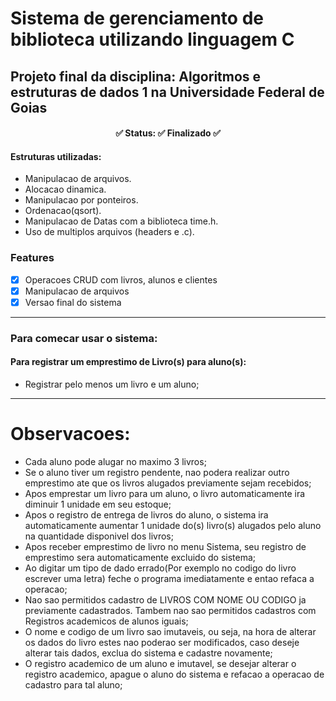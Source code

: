 # **Sistema de gerenciamento de biblioteca utilizando linguagem C** 

## Projeto final da disciplina: Algoritmos e estruturas de dados 1 na Universidade Federal de Goias

<h4 align="center"> 
	✅  Status:  ✅ Finalizado  ✅
</h4>


#### Estruturas utilizadas:
- Manipulacao de arquivos.
- Alocacao dinamica.
- Manipulacao por ponteiros.
- Ordenacao(qsort).
- Manipulacao de Datas com a biblioteca time.h.
- Uso de multiplos arquivos (headers e .c).

### Features
- [x] Operacoes CRUD com livros, alunos e clientes
- [x] Manipulacao de arquivos
- [x] Versao final do sistema 
---------------------------------------------------------------------------------------

### Para comecar usar o sistema:
#### Para registrar um emprestimo de Livro(s) para aluno(s):
- Registrar pelo menos um livro e um aluno;
---------------------------------------------------------------------------------------

# Observacoes:

- Cada aluno pode alugar no maximo 3 livros;
- Se o aluno tiver um registro pendente, nao podera realizar outro emprestimo ate que os livros alugados previamente sejam recebidos;
- Apos emprestar um livro para um aluno, o livro automaticamente ira diminuir 1 unidade em seu estoque;
- Apos o registro de entrega de livros do aluno, o sistema ira automaticamente aumentar 1 unidade do(s) livro(s) alugados pelo aluno na quantidade disponivel dos livros;
- Apos receber emprestimo de livro no menu Sistema, seu registro de emprestimo sera automaticamente excluido do sistema;
- Ao digitar um tipo de dado errado(Por exemplo no codigo do livro escrever uma letra) feche o programa imediatamente e entao refaca a operacao;
- Nao sao permitidos cadastro de LIVROS COM NOME OU CODIGO ja previamente cadastrados. Tambem nao sao permitidos cadastros com Registros academicos de alunos iguais;
- O nome e codigo de um livro sao imutaveis, ou seja, na hora de alterar os dados do livro estes nao poderao ser modificados, caso deseje alterar tais dados, exclua do sistema e cadastre novamente;
- O registro academico de um aluno e imutavel, se desejar alterar o registro academico, apague o aluno do sistema e refacao a operacao de cadastro para tal aluno;
